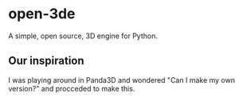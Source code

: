 # open-3de
A simple, open source, 3D engine for Python.

## Our inspiration

I was playing around in Panda3D and wondered "Can I make my own version?" and procceded to make this.
